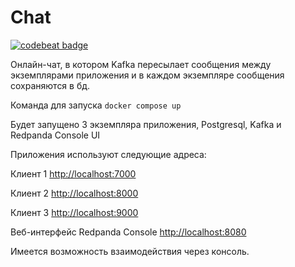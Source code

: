 # Chat
[![codebeat badge](https://codebeat.co/badges/c7d2c716-e0e7-4420-a323-b4f5c5bc4492)](https://codebeat.co/projects/github-com-yri066-chat-main)

Онлайн-чат, в котором Kafka пересылает сообщения между экземплярами приложения и в каждом экземпляре сообщения сохраняются в бд.

Команда для запуска `docker compose up`

Будет запущено 3 экземпляра приложения, Postgresql, Kafka и Redpanda Console UI

Приложения используют следующие адреса:

Клиент 1 [http://localhost:7000](http://localhost:7000)

Клиент 2 [http://localhost:8000](http://localhost:8000)

Клиент 3 [http://localhost:9000](http://localhost:9000)


Веб-интерфейс Redpanda Console [http://localhost:8080](http://localhost:8080/topics)

Имеется возможность взаимодействия через консоль.


